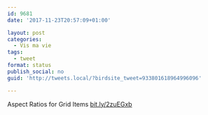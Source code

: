 ```yaml
---
id: 9681
date: '2017-11-23T20:57:09+01:00'

layout: post
categories:
  - Vis ma vie
tags:
  - tweet
format: status
publish_social: no
guid: 'http://tweets.local/?birdsite_tweet=933801618964996096'

---
```


Aspect Ratios for Grid Items [bit.ly/2zuEGxb](http://bit.ly/2zuEGxb)